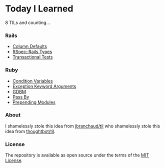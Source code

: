 # Today I Learned

8 TILs and counting…

### Rails

- [Column Defaults](rails/column-defaults.md)
- [RSpec::Rails Types](rails/rspec-rails-types.md)
- [Transactional Tests](rails/transactional-tests.md)

### Ruby

- [Condition Variables](ruby/condition-variables.md)
- [Exception Keyword Arguments](ruby/exception-keyword-arguments.md)
- [GDBM](ruby/gdbm.md)
- [Pass By](ruby/pass-by.md)
- [Prepending Modules](ruby/prepending-modules.md)

### About

I shamelessly stole this idea from [jbranchaud/til](https://github.com/jbranchaud/til) who shamelessly stole this idea from [thoughtbot/til](https://github.com/thoughtbot/til).

### License

The repository is available as open source under the terms of the [MIT License](https://opensource.org/licenses/MIT).
